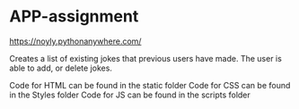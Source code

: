 # APP-assignment

https://noyly.pythonanywhere.com/

Creates a list of existing jokes that previous users have made. The user is able to add, or delete jokes.

Code for HTML can be found in the static folder
Code for CSS can be found in the Styles folder
Code for JS can be found in the scripts folder
